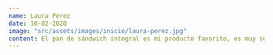 ```yaml
---
name: Laura Pérez
date: 10-02-2020
image: "src/assets/images/inicio/laura-perez.jpg"
content: El pan de sándwich integral es mi producto favorito, es muy suave y perfecto para  el desayuno.
---
```

